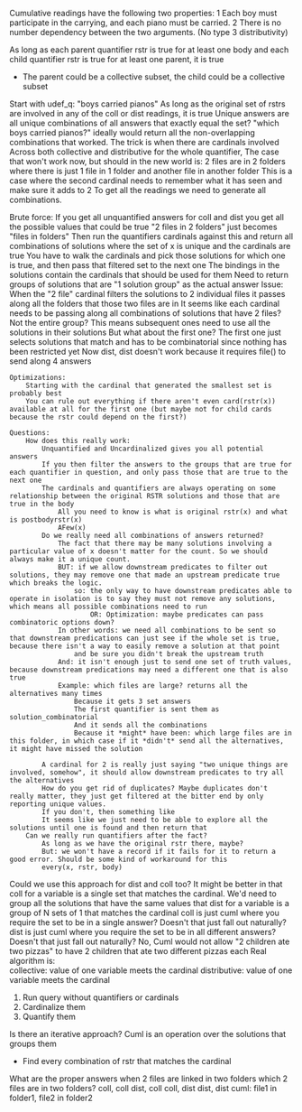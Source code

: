 Cumulative readings have the following two properties:
1 Each boy must participate in the carrying, and each piano must be
carried.
2 There is no number dependency between the two arguments. (No type 3 distributivity)

As long as each parent quantifier rstr is true for at least one body and each child quantifier rstr is true for at least one parent, it is true
- The parent could be a collective subset, the child could be a collective subset

Start with udef_q:
    "boys carried pianos"
    As long as the original set of rstrs are involved in any of the coll or dist readings, it is true
    Unique answers are all unique combinations of all answers that exactly equal the set?
    "which boys carried pianos?" ideally would return all the non-overlapping combinations that worked. 
    The trick is when there are cardinals involved
    Across both collective and distributive for the whole quantifier, 
    The case that won't work now, but should in the new world is: 2 files are in 2 folders where there is just 1 file in 1 folder and another file in another folder
        This is a case where the second cardinal needs to remember what it has seen and make sure it adds to 2
To get all the readings we need to generate all combinations.

Brute force:
    If you get all unquantified answers for coll and dist you get all the possible values that could be true
        "2 files in 2 folders" just becomes "files in folders"
    Then run the quantifiers cardinals against this and return all combinations of solutions where the set of x is unique and the cardinals are true
        You have to walk the cardinals and pick those solutions for which one is true, and then pass that filtered set to the next one
        The bindings in the solutions contain the cardinals that should be used for them
        Need to return groups of solutions that are "1 solution group" as the actual answer
    Issue: When the "2 file" cardinal filters the solutions to 2 individual files it passes along all the folders that those two files are in
        It seems like each cardinal needs to be passing along all combinations of solutions that have 2 files? Not the entire group?
        This means subsequent ones need to use all the solutions in their solutions
        But what about the first one?
            The first one just selects solutions that match and has to be combinatorial since nothing has been restricted yet
        Now dist, dist doesn't work because it requires file() to send along 4 answers

    Optimizations:
        Starting with the cardinal that generated the smallest set is probably best
        You can rule out everything if there aren't even card(rstr(x)) available at all for the first one (but maybe not for child cards because the rstr could depend on the first?)

    Questions:
        How does this really work:
            Unquantified and Uncardinalized gives you all potential answers 
            If you then filter the answers to the groups that are true for each quantifier in question, and only pass those that are true to the next one
            The cardinals and quantifiers are always operating on some relationship between the original RSTR solutions and those that are true in the body
                All you need to know is what is original rstr(x) and what is postbodyrstr(x)
                AFew(x) 
            Do we really need all combinations of answers returned?
                The fact that there may be many solutions involving a particular value of x doesn't matter for the count. So we should always make it a unique count.
                BUT: if we allow downstream predicates to filter out solutions, they may remove one that made an upstream predicate true which breaks the logic. 
                    so: the only way to have downstream predicates able to operate in isolation is to say they must not remove any solutions, which means all possible combinations need to run
                        OR: Optimization: maybe predicates can pass combinatoric options down?
                In other words: we need all combinations to be sent so that downstream predications can just see if the whole set is true, because there isn't a way to easily remove a solution at that point
                    and be sure you didn't break the upstream truth
                And: it isn't enough just to send one set of truth values, because downstream predications may need a different one that is also true
                Example: which files are large? returns all the alternatives many times
                    Because it gets 3 set answers 
                    The first quantifier is sent them as solution_combinatorial
                    And it sends all the combinations
                    Because it *might* have been: which large files are in this folder, in which case if it *didn't* send all the alternatives, it might have missed the solution        

            A cardinal for 2 is really just saying "two unique things are involved, somehow", it should allow downstream predicates to try all the alternatives
            How do you get rid of duplicates? Maybe duplicates don't really matter, they just get filtered at the bitter end by only reporting unique values.
            If you don't, then something like 
            It seems like we just need to be able to explore all the solutions until one is found and then return that
        Can we really run quantifiers after the fact?
            As long as we have the original rstr there, maybe?
            But: we won't have a record if it fails for it to return a good error. Should be some kind of workaround for this
            every(x, rstr, body)

Could we use this approach for dist and coll too?
    It might be better in that 
    coll for a variable is a single set that matches the cardinal. We'd need to group all the solutions that have the same values that 
    dist for a variable is a group of N sets of 1 that matches the cardinal
    coll is just cuml where you require the set to be in a single answer? Doesn't that just fall out naturally? 
        dist is just cuml where you require the set to be in all different answers? Doesn't that just fall out naturally?
            No, Cuml would not allow "2 children ate two pizzas" to have 2 children that ate two different pizzas each
    Real algorithm is:  
        collective: value of one variable meets the cardinal
        distributive: value of one variable meets the cardinal
1. Run query without quantifiers or cardinals
2. Cardinalize them
3. Quantify them

Is there an iterative approach?
    Cuml is an operation over the solutions that groups them
- Find every combination of rstr that matches the cardinal
    
What are the proper answers when 2 files are linked in two folders
which 2 files are in two folders?
coll, coll
dist, coll
coll, dist
dist, dist
cuml:
    file1 in folder1, file2 in folder2
    